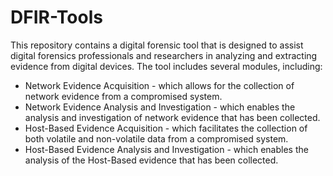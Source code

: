 # DFIR-Tools 

This repository contains a digital forensic tool that is designed to assist digital forensics professionals and researchers in analyzing and extracting evidence from digital devices. The tool includes several modules, including:
* Network Evidence Acquisition - which allows for the collection of network evidence from a compromised system.
* Network Evidence Analysis and Investigation - which enables the analysis and investigation of network evidence that has been collected.
* Host-Based Evidence Acquisition - which facilitates the collection of both volatile and non-volatile data from a compromised system.
* Host-Based Evidence Analysis and Investigation - which enables the analysis of the Host-Based evidence that has been collected.
